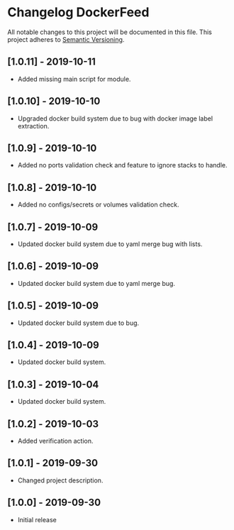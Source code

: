 # Changelog DockerFeed
All notable changes to this project will be documented in this file.
This project adheres to [Semantic Versioning](http://semver.org/).

<!-- the topmost header version must be set manually in the VERSION file -->
## [1.0.11] - 2019-10-11
- Added missing main script for module.

## [1.0.10] - 2019-10-10
- Upgraded docker build system due to bug with docker image label extraction.

## [1.0.9] - 2019-10-10
- Added no ports validation check and feature to ignore stacks to handle.

## [1.0.8] - 2019-10-10
- Added no configs/secrets or volumes validation check.

## [1.0.7] - 2019-10-09
- Updated docker build system due to yaml merge bug with lists.

## [1.0.6] - 2019-10-09
- Updated docker build system due to yaml merge bug.

## [1.0.5] - 2019-10-09
- Updated docker build system due to bug.

## [1.0.4] - 2019-10-09
- Updated docker build system.

## [1.0.3] - 2019-10-04
- Updated docker build system.

## [1.0.2] - 2019-10-03
- Added verification action.

## [1.0.1] - 2019-09-30
- Changed project description.

## [1.0.0] - 2019-09-30
- Initial release
